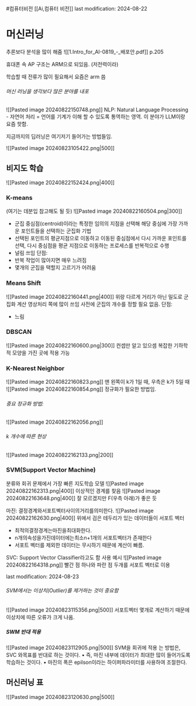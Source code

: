 #컴퓨터비전 
[[Ai,컴퓨터 비전]]
last modification: 2024-08-22
# 머신러닝
추론보다 분석을 많이 해줌
![[1.Intro_for_AI-0819_-_배포안.pdf]]
p.205

휴대폰 속 AP 구조는 ARM으로 되있음. (저전력이라)

학습할 때 전류가 많이 필요해서 요즘은 arm 씀

###### 머신 러닝을 생각보다 많은 분야를 내포
![[Pasted image 20240822150748.png]]
NLP: Natural Language Processing - 자연어 처리 = 언어를 기계가 이해 할 수 있도록 통역하는 영역. 이 분야가 LLM이랑 요즘 핫함.

지금까지의 딥러닝은 여기저기 들어가는 방법들임.

![[Pasted image 20240823105422.png|500]]


## 비지도 학습
![[Pasted image 20240822152424.png|400]]

### K-means
(여기는 데분입 참고해도 될 듯)
![[Pasted image 20240822160504.png|300]]
- 군집 중심점(centroid)이라는 특정한 임의의 지점을 선택해 해당 중심에 가장 가까운 포인트들을 선택하는 군집화 기법 
- 선택된 포인트의 평균지점으로 이동하고 이동된 중심점에서 다시 가까운 포인트를 선택, 다시 중심점을 평균 지점으로 이동하는 프로세스를 반복적으로 수행
- 널림 쓰임
단점:
- 반복 작업이 많아지면 매우 느려짐
- 몇개의 군집을 택할지 고르기가 어려움

### Means Shift
![[Pasted image 20240822160441.png|400]]
위랑 다르게 거리가 아닌 밀도로 군집화 계산
영상처리 쪽에 많이 쓰임
사전에 군집의 개수를 정할 필요 없음.
단점:
- 느림

### DBSCAN
![[Pasted image 20240822160600.png|300]]
컨셉만 알고 있으셈
복잡한 기하학적 모양을 가진 곳에 적용 가능

### K-Nearest Neighbor
![[Pasted image 20240822160823.png]]
맨 왼쪽이 k가 1일 때, 우측은 k가 5일 때
![[Pasted image 20240822160854.png]]
정규화가 필요한 방법임. 
###### 중요 정규화 방법:
![[Pasted image 20240822162056.png]]
###### k 개수에 따른 현상
![[Pasted image 20240822162133.png|200]]

### SVM(Support Vector Machine)
분류와 회귀 문제에서 가장 빠른 지도학습 모델
![[Pasted image 20240822162313.png|400]]
이상적인 경계를 찾음
![[Pasted image 20240822163648.png|400]]
잘 모르겠지만 F(우측 아래)가 좋은 듯

마진: 결정경계와서포트벡터사이의거리를의미한다.
![[Pasted image 20240822162630.png|400]]
위에서 검은 테두리가 있는 데이터들이 서포트 벡터
- 최적의결정경계는마진을최대화한다.
- n개의속성을가진데이터에는최소n+1개의 서포트벡터가 존재한다
-  서포트 벡터를 제외한 데이터는 무시하기 때문에 계산이 빠름.

SVC: Support Vector Classifier라고도 함
사용 예시
![[Pasted image 20240822164318.png]]
빨간 점 하나와 파란 점 두개를 서포트 벡터로 이용

last modification: 2024-08-23

###### SVM에서는 이상치(Outlier)를 제거하는 것이 중요함
![[Pasted image 20240823115356.png|500]]
서포트벡터 몇개로 계산하기 때문에 이상치에 따른 오류가 크게 나옴.

#####  SWM 반대 적용
![[Pasted image 20240823112905.png|500]]
SVM을 회귀에 적용 는 방법은, SVC 와목표를 반대로 하는 것이다. 
• 즉, 마진 내부에 데이터가 최대한 많이 들어가도록 학습하는 것이다. 
• 마진의 폭은 epilson이라는 하이퍼파라미터를 사용하여 조절한다.


## 머신러닝 표
![[Pasted image 20240823120630.png|500]]

